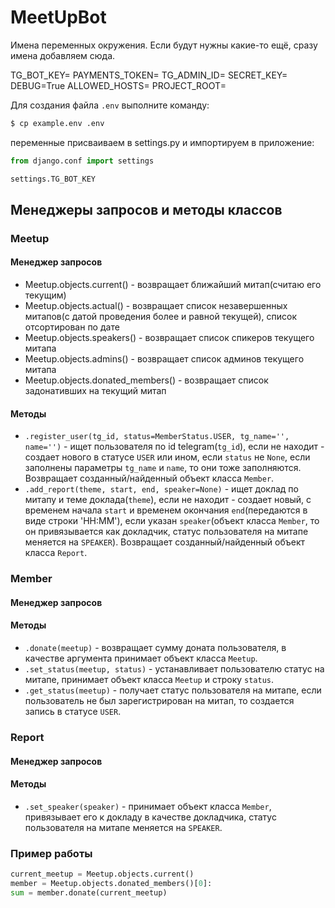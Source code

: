 # MeetUpBot
Имена переменных окружения. Если будут нужны какие-то ещё, сразу имена добавляем сюда.

TG_BOT_KEY=
PAYMENTS_TOKEN=
TG_ADMIN_ID=
SECRET_KEY=
DEBUG=True
ALLOWED_HOSTS=
PROJECT_ROOT=

Для создания файла `.env` выполните команду:

```bash
$ cp example.env .env
```

переменные присваиваем в settings.py и импортируем в приложение:

```python
from django.conf import settings

settings.TG_BOT_KEY
```

## Менеджеры запросов и методы классов

### Meetup
#### Менеджер запросов

- Meetup.objects.current() - возвращает ближайший митап(считаю его текущим)
- Meetup.objects.actual() - возвращает список незавершенных митапов(с датой проведения более и равной текущей), список отсортирован по дате
- Meetup.objects.speakers() - возвращает список спикеров текущего митапа
- Meetup.objects.admins() - возвращает список админов текущего митапа
- Meetup.objects.donated_members() - возвращает список задонативших на текущий митап

#### Методы

- `.register_user(tg_id, status=MemberStatus.USER, tg_name='', name='')` - ищет пользователя по id telegram(`tg_id`), если не находит - создает нового в статусе `USER` или ином, если `status` не `None`, если заполнены параметры `tg_name` и `name`, то они тоже заполняются. Возвращает созданный/найденный объект класса `Member`.
- `.add_report(theme, start, end, speaker=None)` - ищет доклад по митапу и теме доклада(`theme`), если не находит - создает новый, с временем начала `start` и временем окончания `end`(передаются в виде строки 'HH:MM'), если указан `speaker`(объект класса `Member`, то он привязывается как докладчик, статус пользователя на митапе меняется на `SPEAKER`). Возвращает созданный/найденный объект класса `Report`.

### Member
#### Менеджер запросов

#### Методы

- `.donate(meetup)` - возвращает сумму доната пользователя, в качестве аргумента принимает объект класса `Meetup`.
- `.set_status(meetup, status)` - устанавливает пользователю статус на митапе, принимает объект класса `Meetup` и строку `status`.
- `.get_status(meetup)` - получает статус пользователя на митапе, если пользователь не был зарегистрирован на митап, то создается запись в статусе `USER`.

### Report
#### Менеджер запросов

#### Методы

- `.set_speaker(speaker)` - принимает объект класса `Member`, привязывает его к докладу в качестве докладчика, статус пользователя на митапе меняется на `SPEAKER`.

### Пример работы

```python
current_meetup = Meetup.objects.current()
member = Meetup.objects.donated_members()[0]:
sum = member.donate(current_meetup)
```


